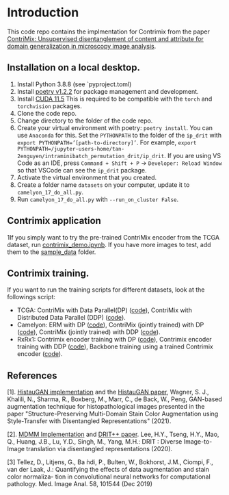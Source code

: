 # Introduction
This code repo contains the implmentation for Contrimix from the paper [ContriMix: Unsupervised disentanglement of content and attribute for domain generalization in microscopy image analysis](https://arxiv.org/abs/2306.04527).


## Installation on a local desktop.
1. Install Python 3.8.8 (see `pyproject.toml)
2. Install [poetry v1.2.2](https://python-poetry.org/docs/#installing-with-the-official-installer) for package management and development.
3. Install [CUDA 11.5](https://developer.nvidia.com/cuda-11-5-0-download-archive?target_os=Linux&target_arch=x86_64&Distribution=Ubuntu&target_version=20.04&target_type=deb_local)
This is required to be compatible with the `torch` and `torchvision` packages.
4. Clone the code repo.
5. Change directory to the folder of the code repo.
6. Create your virtual environment with poetry: `poetry install`. You can use `Anaconda` for this.
Set the `PYTHONPATH` to the folder of the `ip_drit` with `export PYTHONPATH=’[path-to-directory]’`. For example,
`export PYTHONPATH=/jupyter-users-home/tan-2enguyen/intraminibatch_permutation_drit/ip_drit`. If you are using VS Code as an IDE,
press `Command + Shift + P`  ->  `Developer: Reload Window` so that VSCode can see the `ip_drit` package.
7. Activate the virtual environment that you created.
8. Create a folder name `datasets` on your computer, update it to `camelyon_17_do_all.py`.
9. Run `camelyon_17_do_all.py` with `--run_on_cluster False`.

## Contrimix application
1If you simply want to try the pre-trained ContriMix encoder from the TCGA dataset, run [contrimix_demo.ipynb](./contrimix_demo.ipynb). If you have more images to test, add them to the [sample_data](/sample_data/) folder.

## Contrimix training.
If you want to run the training scripts for different datasets, look at the followings script:
- TCGA: ContriMix with Data Parallel(DP) ([code](tcga_do_all_unlabeled_contrimix_dp.py)), ContriMix with Distributed Data Parallel (DDP) ([code](/tcga_do_all_unlabeled_contrimix_ddp.py)).
- Camelyon: ERM with DP ([code](/camelyon_17_do_all_erm.py)), ContriMix (jointly trained) with DP ([code](./camelyon_17_do_all_contrimix.py)), ContriMix (jointly trained) with DDP ([code](./camelyon_17_do_all_contrimix_ddp.py)).
- RxRx1: Contrimix encoder training with DP ([code](/rxrx1_do_all_contrimix_encoder_training_dp.py)), Contrimix encoder training with DDP ([code](/rxrx1_do_all_contrimix_encoder_training_ddp.py)), Backbone training using a trained Contrimix encoder ([code](/rxrx1_do_all_contrimix_backbone_training_dp.py)).

## References
[1]. [HistauGAN implementation](https://github.com/sophiajw/HistAuGAN) and the [HistauGAN paper](https://arxiv.org/abs/2107.12357), Wagner, S. J., Khalili, N., Sharma, R., Boxberg, M., Marr, C., de Back, W., Peng, GAN-based augmentation technique for histopathological images presented in the paper "Structure-Preserving Multi-Domain Stain Color Augmentation using Style-Transfer with Disentangled Representations" (2021).

[2]. [MDMM Implementation](https://github.com/HsinYingLee/MDMM) and [DRIT++ paper](/https://arxiv.org/abs/1905.01270). Lee, H.Y., Tseng, H.Y., Mao, Q., Huang, J.B., Lu, Y.D., Singh, M., Yang, M.H.: DRIT : Diverse Image-to-Image translation via disentangled representations (2020).

[3] Tellez, D., Litjens, G., Ba ́ndi, P., Bulten, W., Bokhorst, J.M., Ciompi, F., van der Laak, J.: Quantifying the effects of data augmentation and stain color normaliza- tion in convolutional neural networks for computational pathology. Med. Image Anal. 58, 101544 (Dec 2019)



